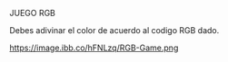 JUEGO RGB

Debes adivinar el color de acuerdo al codigo RGB dado.

https://image.ibb.co/hFNLzq/RGB-Game.png
